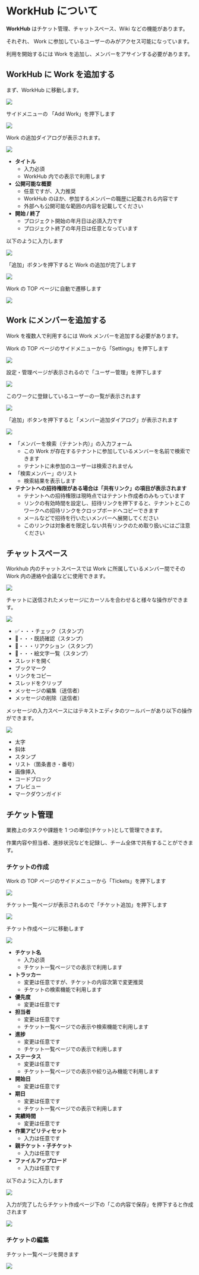 # WorkHub について

**WorkHub** はチケット管理、チャットスペース、Wiki などの機能があります。

それぞれ、 Work に参加しているユーザーのみがアクセス可能になっています。

利用を開始するには Work を追加し、メンバーをアサインする必要があります。

## WorkHub に Work を追加する

まず、WorkHub に移動します。

![](../img/workhub_menu.png)

サイドメニューの 「Add Work」を押下します

![](../img/workhub_addwork_btn.png)

Work の追加ダイアログが表示されます。

![](../img/workhub_store_dialog.png)

- **タイトル**
  - 入力必須
  - WorkHub 内での表示で利用します
- **公開可能な概要**
  - 任意ですが、入力推奨
  - WorkHub のほか、参加するメンバーの職歴に記載される内容です
  - 外部へも公開可能な範囲の内容を記載してください
- **開始 / 終了**
  - プロジェクト開始の年月日は必須入力です
  - プロジェクト終了の年月日は任意となっています

以下のように入力します

![](../img/workhub_store_dialog_filled.png)

「追加」ボタンを押下すると Work の追加が完了します

![](../img/workhub_store_dialog_complete.png)

Work の TOP ページに自動で遷移します

![](../img/workhub_work_top.png)

## Work にメンバーを追加する

Work を複数人で利用するには Work メンバーを追加する必要があります。

Work の TOP ページのサイドメニューから「Settings」を押下します

![](../img/work_side_settings_btn.png)

設定・管理ページが表示されるので「ユーザー管理」を押下します

![](../img/work_settings_page.png)

このワークに登録しているユーザーの一覧が表示されます

![](../img/work_settings_member.png)

「追加」ボタンを押下すると「メンバー追加ダイアログ」が表示されます

![](../img/work_add_member_dialog.png)

- 「メンバーを検索（テナント内）」の入力フォーム
  - この Work が存在するテナントに参加しているメンバーを名前で検索できます
  - テナントに未参加のユーザーは検索されません
- 「検索メンバー」のリスト
  - 検索結果を表示します
- **テナントへの招待権限がある場合は「共有リンク」の項目が表示されます**
  - テナントへの招待権限は現時点ではテナント作成者のみもっています
  - リンクの有効時間を設定し、招待リンクを押下すると、テナントとこのワークへの招待リンクをクロップボードへコピーできます
  - メールなどで招待を行いたいメンバーへ展開してください
  - このリンクは対象者を限定しない共有リンクのため取り扱いにはご注意ください

## チャットスペース

Workhub 内のチャットスペースでは Work に所属しているメンバー間でその Work 内の連絡や会議などに使用できます。

![](../img/workhub_work_chat.png)

チャットに送信されたメッセージにカーソルを合わせると様々な操作ができます。

![](../img/workhub_work_chat_iconsbar.png)

- ✅・・・チェック（スタンプ）
- 👀・・・既読確認（スタンプ）
- 🙌・・・リアクション（スタンプ）
- 🙂・・・絵文字一覧（スタンプ）
- スレッドを開く
- ブックマーク
- リンクをコピー
- スレッドをクリップ
- メッセージの編集（送信者）
- メッセージの削除（送信者）

メッセージの入力スペースにはテキストエディタのツールバーがあり以下の操作ができます。

![](../img/workhub_work_chat_toolbar.png)

- 太字
- 斜体
- スタンプ
- リスト（箇条書き・番号）
- 画像挿入
- コードブロック
- プレビュー
- マークダウンガイド

## チケット管理

業務上のタスクや課題を 1 つの単位(チケット)として管理できます。

作業内容や担当者、進捗状況などを記録し、チーム全体で共有することができます。

### チケットの作成

Work の TOP ページのサイドメニューから「Tickets」を押下します

![](../img/workhub_work_ticket_btn.png)

チケット一覧ページが表示されるので「チケット追加」を押下します

![](../img/workhub_work_ticket_overview.png)

チケット作成ページに移動します

![](../img/workhub_work_ticket_add.png)

- **チケット名**
  - 入力必須
  - チケット一覧ページでの表示で利用します
- **トラッカー**
  - 変更は任意ですが、チケットの内容次第で変更推奨
  - チケットの検索機能で利用します
- **優先度**
  - 変更は任意です
- **担当者**
  - 変更は任意です
  - チケット一覧ページでの表示や検索機能で利用します
- **進捗**
  - 変更は任意です
  - チケット一覧ページでの表示で利用します
- **ステータス**
  - 変更は任意です
  - チケット一覧ページでの表示や絞り込み機能で利用します
- **開始日**
  - 変更は任意です
- **期日**
  - 変更は任意です
  - チケット一覧ページでの表示で利用します
- **実績時間**
  - 変更は任意です
- **作業アビリティセット**
  - 入力は任意です
- **親チケット・子チケット**
  - 入力は任意です
- **ファイルアップロード**
  - 入力は任意です

以下のように入力します

![](../img/workhub_work_ticket_add_filled.png)

入力が完了したらチケット作成ページ下の「この内容で保存」を押下すると作成されます

![](../img/workhub_work_ticket_detail.png)

### チケットの編集

チケット一覧ページを開きます

![](../img/workhub_work_ticket_overview2.png)
